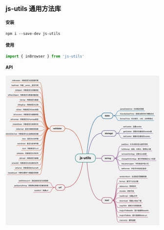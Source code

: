 ## js-utils 通用方法库

#### 安装

```shell
npm i --save-dev js-utils
```

#### 使用

```js
import { inBrowser } from 'js-utils'
```

#### API

![API](./js-utils.png)
